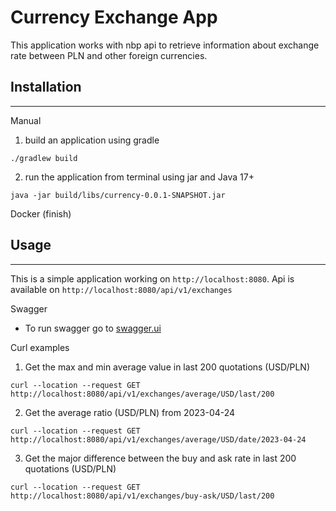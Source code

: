 Currency Exchange App
=====================

This application works with nbp api to retrieve information about 
exchange rate between PLN and other foreign currencies.

Installation
------------
___

Manual
1. build an application using gradle
```
./gradlew build
```
2. run the application from terminal using jar and Java 17+
```
java -jar build/libs/currency-0.0.1-SNAPSHOT.jar
```

Docker
(finish)

Usage
-----
___

This is a simple application working on `http://localhost:8080`.
Api is available on `http://localhost:8080/api/v1/exchanges`

Swagger
* To run swagger go to [swagger.ui](http://localhost:8080/swagger)

Curl examples
1. Get the max and min average value in last 200 quotations (USD/PLN)
```
curl --location --request GET http://localhost:8080/api/v1/exchanges/average/USD/last/200
```
2. Get the average ratio (USD/PLN) from 2023-04-24
```
curl --location --request GET http://localhost:8080/api/v1/exchanges/average/USD/date/2023-04-24
```
3. Get the major difference between the buy and ask rate in last 200 quotations (USD/PLN)
```
curl --location --request GET http://localhost:8080/api/v1/exchanges/buy-ask/USD/last/200
```
